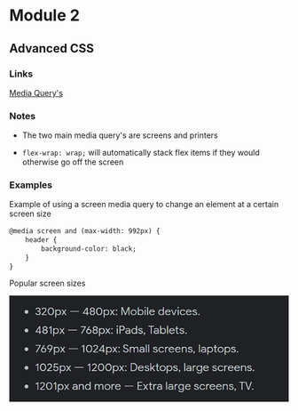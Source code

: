 # Module 2

## Advanced CSS

### Links

[Media Query's](https://www.w3schools.com/css/css3_mediaqueries.asp)

### Notes

- The two main media query's are screens and printers

- `flex-wrap: wrap;` will automatically stack flex items if they would otherwise go off the screen

### Examples

Example of using a screen media query to change an element at a certain screen size

```
@media screen and (max-width: 992px) {
    header {
        background-color: black;
    }
}
```

Popular screen sizes

![](image.png)